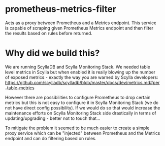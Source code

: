 # prometheus-metrics-filter

Acts as a proxy between Prometheus and a Metrics endpoint. This service is capable of scraping given Prometheus Metrics endpoint and then filter the results based on rules before returned.

# Why did we build this?

We are running ScyllaDB and Scylla Monitoring Stack. We needed table level metrics in Scylla but when enabled it is really blowing up the number of exposed metrics - exactly the way you are
warned by Scylla developers: https://github.com/scylladb/scylladb/blob/master/docs/dev/metrics.md#per-table-metrics

However there are possibilities to configure Prometheus to drop certain metrics but this is not easy to configure it in Scylla Monitoring Stack (we do not have direct config possibility). If we
would do so that would increase the maintenance efforts on Scylla Monitoring Stack side drastically in terms of updating/upgrading - better not to touch that...

To mitigate the problem it seemed to be much easier to create a simple proxy service which can be "injected" between Prometheus and the Metrics endpoint and can do filtering based on rules.

